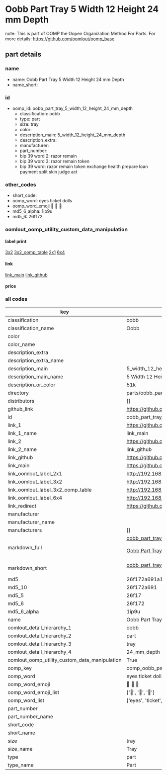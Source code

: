 # Oobb Part Tray 5 Width 12 Height 24 mm Depth  

note: This is part of OOMP the Oopen Organization Method For Parts. For more details: https://github.com/oomlout/oomp_base

##  part details
  







### name
* name: Oobb Part Tray 5 Width 12 Height 24 mm Depth
* name_short: 
### id
* oomp_id: oobb_part_tray_5_width_12_height_24_mm_depth
  * classification: oobb
  * type: part
  * size: tray
  * color: 
  * description_main: 5_width_12_height_24_mm_depth
  * description_extra: 
  * manufacturer: 
  * part_number: 
  * bip 39 word 2: razor remain
  * bip 39 word 3: razor remain token
  * bip 39 word: razor remain token exchange health prepare loan payment split skin judge act

### other_codes
* short_code: 
* oomp_word: eyes ticket dolls
* oomp_word_emoji :eyes: :ticket: :dolls:
* md5_6_alpha: 1ip9u
* md5_6: 26f172






### oomlout_oomp_utility_custom_data_manipulation
#### label print
[3x2](http://192.168.1.245:1112/?label=oomp%201ip9u)
[3x2_oomp_table](http://192.168.1.108:1112/?label=oomp%201ip9u)
[2x1](http://192.168.1.242:1112/?label=oomp%201ip9u)
[6x4](http://192.168.1.55:1112/?label=oomp%201ip9u)    

#### link

[link_main](https://github.com/oomlout/oomlout_oomp_version_1_messy/tree/main/parts/oobb_part_tray_5_width_12_height_24_mm_depth) [link_github](https://github.com/oomlout/oomlout_oomp_version_1_messy/tree/main/parts/oobb_part_tray_5_width_12_height_24_mm_depth)                             

#### price







### all codes 
| key | value |  
| --- | --- |  
| classification | oobb |  
| classification_name | Oobb |  
| color |  |  
| color_name |  |  
| description_extra |  |  
| description_extra_name |  |  
| description_main | 5_width_12_height_24_mm_depth |  
| description_main_name | 5 Width 12 Height 24 mm Depth |  
| description_or_color | 51k |  
| directory | parts/oobb_part_tray_5_width_12_height_24_mm_depth |  
| distributors | [] |  
| github_link | https://github.com/oomlout/oomlout_oomp_part_src/tree/main/parts/oobb_part_tray_5_width_12_height_24_mm_depth |  
| id | oobb_part_tray_5_width_12_height_24_mm_depth |  
| link_1 | https://github.com/oomlout/oomlout_oomp_version_1_messy/tree/main/parts/oobb_part_tray_5_width_12_height_24_mm_depth |  
| link_1_name | link_main |  
| link_2 | https://github.com/oomlout/oomlout_oomp_version_1_messy/tree/main/parts/oobb_part_tray_5_width_12_height_24_mm_depth |  
| link_2_name | link_github |  
| link_github | https://github.com/oomlout/oomlout_oomp_version_1_messy/tree/main/parts/oobb_part_tray_5_width_12_height_24_mm_depth |  
| link_main | https://github.com/oomlout/oomlout_oomp_version_1_messy/tree/main/parts/oobb_part_tray_5_width_12_height_24_mm_depth |  
| link_oomlout_label_2x1 | http://192.168.1.242:1112/?label=oomp%201ip9u |  
| link_oomlout_label_3x2 | http://192.168.1.245:1112/?label=oomp%201ip9u |  
| link_oomlout_label_3x2_oomp_table | http://192.168.1.108:1112/?label=oomp%201ip9u |  
| link_oomlout_label_6x4 | http://192.168.1.55:1112/?label=oomp%201ip9u |  
| link_redirect | https://github.com/oomlout/oomlout_oomp_version_1_messy/tree/main/parts/oobb_part_tray_5_width_12_height_24_mm_depth |  
| manufacturer |  |  
| manufacturer_name |  |  
| manufacturers | [] |  
| markdown_full | [oobb_part_tray_5_width_12_height_24_mm_depth](none)<br>[](none)<br>[Oobb Part Tray 5 Width 12 Height 24 Mm Depth](none)<br><br> |  
| markdown_short | [oobb_part_tray_5_width_12_height_24_mm_depth](none)<br><br> |  
| md5 | 26f172a691a1b062a7b514ebc7ed6595 |  
| md5_10 | 26f172a691 |  
| md5_5 | 26f17 |  
| md5_6 | 26f172 |  
| md5_6_alpha | 1ip9u |  
| name | Oobb Part Tray 5 Width 12 Height 24 mm Depth |  
| oomlout_detail_hierarchy_1 | oobb |  
| oomlout_detail_hierarchy_2 | part |  
| oomlout_detail_hierarchy_3 | tray |  
| oomlout_detail_hierarchy_4 | 24_mm_depth |  
| oomlout_oomp_utility_custom_data_manipulation | True |  
| oomp_key | oomp_oobb_part_tray_5_width_12_height_24_mm_depth |  
| oomp_word | eyes ticket dolls |  
| oomp_word_emoji | :eyes: :ticket: :dolls: |  
| oomp_word_emoji_list | [':eyes:', ':ticket:', ':dolls:'] |  
| oomp_word_list | ['eyes', 'ticket', 'dolls'] |  
| part_number |  |  
| part_number_name |  |  
| short_code |  |  
| short_name |  |  
| size | tray |  
| size_name | Tray |  
| type | part |  
| type_name | Part |  
